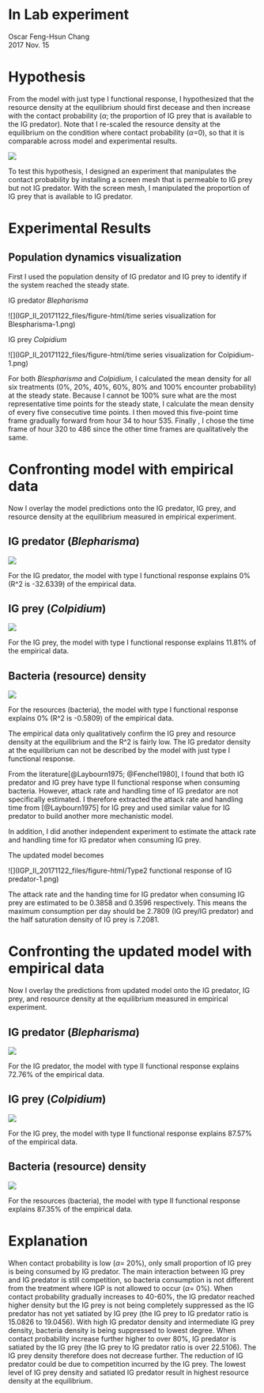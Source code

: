 # In Lab experiment
Oscar Feng-Hsun Chang  
2017 Nov. 15  
        




# Hypothesis

From the model with just type I functional response, I hypothesized that the resource density at the equilibrium should first decease and then increase with the contact probability ($\alpha$; the proportion of IG prey that is available to the IG predator). Note that I re-scaled the resource density at the equilibrium on the condition where contact probability ($\alpha$=0), so that it is comparable across model and experimental results. 

![](IGP_II_20171122_files/figure-html/unnamed-chunk-2-1.png)<!-- -->

To test this hypothesis, I designed an experiment that manipulates the contact probability by installing a screen mesh that is permeable to IG prey but not IG predator. With the screen mesh, I manipulated the proportion of IG prey that is available to IG predator. 

# Experimental Results

## Population dynamics visualization

First I used the population density of IG predator and IG prey to identify if the system reached the steady state. 

IG predator *Blepharisma*



![](IGP_II_20171122_files/figure-html/time series visualization for Blespharisma-1.png)<!-- -->

IG prey *Colpidium*



![](IGP_II_20171122_files/figure-html/time series visualization for Colpidium-1.png)<!-- -->

For both *Blespharisma* and *Colpidium*, I calculated the mean density for all six treatments (0%, 20%, 40%, 60%, 80% and 100% encounter probability) at the steady state. Because I cannot be 100% sure what are the most representative time points for the steady state, I calculate the mean density of every five consecutive time points. I then moved this five-point time frame gradually forward from hour 34 to hour 535. Finally , I chose the time frame of  hour 320 to 486 since the other time frames are qualitatively the same.

# Confronting model with empirical data

Now I overlay the model predictions onto the IG predator, IG prey, and resource density at the equilibrium measured in empirical experiment. 

## IG predator (*Blepharisma*)

![](IGP_II_20171122_files/figure-html/unnamed-chunk-5-1.png)<!-- -->



For the IG predator, the model with type I functional response explains 0% (R^2 is -32.6339) of the empirical data. 
## IG prey (*Colpidium*)

![](IGP_II_20171122_files/figure-html/unnamed-chunk-7-1.png)<!-- -->



For the IG prey, the model with type I functional response explains 11.81% of the empirical data.

## Bacteria (resource) density



![](IGP_II_20171122_files/figure-html/unnamed-chunk-9-1.png)<!-- -->



For the resources (bacteria), the model with type I functional response explains 0% (R^2 is -0.5809) of the empirical data.

The empirical data only qualitatively confirm the IG prey and resource density at the equilibrium and the R^2 is fairly low. The IG predator density at the equilibrium can not be described by the model with just type I functional  response. 

From the literature[@Laybourn1975; @Fenchel1980], I found that both IG predator and IG prey have type II functional response when consuming bacteria. However, attack rate and handling time of IG predator are not specifically estimated. I therefore extracted the attack rate and handling time from [@Laybourn1975] for IG prey and used similar value for IG predator to build another more mechanistic model. 

In addition, I did another independent experiment to estimate the attack rate and handling time for IG predator when consuming IG prey. 

The updated model becomes

![](IGP_II_20171122_files/figure-html/Type2 functional response of IG predator-1.png)<!-- -->

The attack rate and the handing time for IG predator when consuming IG prey are estimated to be 0.3858 and 0.3596 respectively. This means the maximum consumption per day should be 2.7809 (IG prey/IG predator) and the half saturation density of IG prey is 7.2081. 

# Confronting the updated model with empirical data

Now I overlay the predictions from updated model onto the IG predator, IG prey, and resource density at the equilibrium measured in empirical experiment. 

## IG predator (*Blepharisma*)

![](IGP_II_20171122_files/figure-html/unnamed-chunk-11-1.png)<!-- -->

For the IG predator, the model with type II functional response explains 72.76% of the empirical data. 

## IG prey (*Colpidium*)

![](IGP_II_20171122_files/figure-html/unnamed-chunk-12-1.png)<!-- -->

For the IG prey, the model with type II functional response explains 87.57% of the empirical data.

## Bacteria (resource) density

![](IGP_II_20171122_files/figure-html/unnamed-chunk-13-1.png)<!-- -->

For the resources (bacteria), the model with type II functional response explains 87.35% of the empirical data.

# Explanation

When contact probability is low ($\alpha$= 20%), only small proportion of IG prey is being consumed by IG predator. The main interaction between IG prey and IG predator is still competition, so bacteria consumption is not different from the treatment where IGP is not allowed to occur ($\alpha$= 0%). When contact probability gradually increases to 40-60%, the IG predator reached higher density but the IG prey is not being completely suppressed as the IG predator has not yet satiated by IG prey (the IG prey to IG predator ratio is 15.0826 to 19.0456). With high IG predator density and intermediate IG prey density, bacteria density is being suppressed to lowest degree. When contact probability increase further higher to over 80%, IG predator is satiated by the IG prey (the IG prey to IG predator ratio is over 22.5106). The IG prey density therefore does not decrease further. The reduction of IG predator could be due to competition incurred by the IG prey. The lowest level of IG prey density and satiated IG predator result in highest resource density at the equilibrium. 


